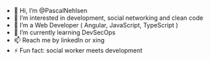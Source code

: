 - 👋 Hi, I’m @PascalNehlsen
- 👀 I’m interested in development, social networking and clean code
- 🌱 I’m a Web Developer ( Angular, JavaScript, TypeScript )
- 💞️ I’m currently learning DevSecOps
- 📫 Reach me by linkedIn or xing
- ⚡ Fun fact: social worker meets development

<!---
PascalNehlsen/PascalNehlsen is a ✨ special ✨ repository because its `README.md` (this file) appears on your GitHub profile.
You can click the Preview link to take a look at your changes.
--->
